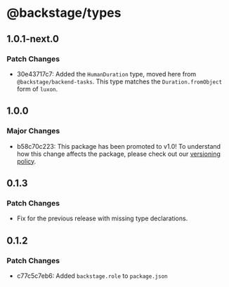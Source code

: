 # @backstage/types

## 1.0.1-next.0

### Patch Changes

- 30e43717c7: Added the `HumanDuration` type, moved here from `@backstage/backend-tasks`. This type matches the `Duration.fromObject` form of `luxon`.

## 1.0.0

### Major Changes

- b58c70c223: This package has been promoted to v1.0! To understand how this change affects the package, please check out our [versioning policy](https://backstage.io/docs/overview/versioning-policy).

## 0.1.3

### Patch Changes

- Fix for the previous release with missing type declarations.

## 0.1.2

### Patch Changes

- c77c5c7eb6: Added `backstage.role` to `package.json`
